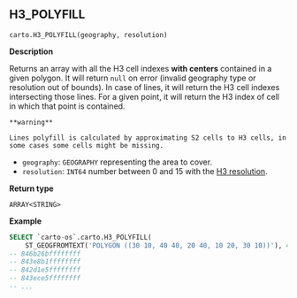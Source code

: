 ## H3_POLYFILL

```sql:signature
carto.H3_POLYFILL(geography, resolution)
```

**Description**

Returns an array with all the H3 cell indexes **with centers** contained in a given polygon. It will return `null` on error (invalid geography type or resolution out of bounds). In case of lines, it will return the H3 cell indexes intersecting those lines. For a given point, it will return the H3 index of cell in which that point is contained.

````hint:info
**warning**

Lines polyfill is calculated by approximating S2 cells to H3 cells, in some cases some cells might be missing.

````

* `geography`: `GEOGRAPHY` representing the area to cover.
* `resolution`: `INT64` number between 0 and 15 with the [H3 resolution](https://h3geo.org/docs/core-library/restable).

**Return type**

`ARRAY<STRING>`

**Example**

```sql
SELECT `carto-os`.carto.H3_POLYFILL(
    ST_GEOGFROMTEXT('POLYGON ((30 10, 40 40, 20 40, 10 20, 30 10))'), 4);
-- 846b26bffffffff
-- 843e8b1ffffffff
-- 842d1e5ffffffff
-- 843ece5ffffffff
-- ...
```
